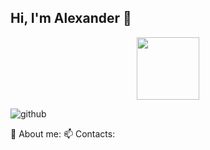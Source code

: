 ## Hi, I'm Alexander 👋
<!--
<iframe src="https://giphy.com/embed/4rZA5D22301iMgrUNd" width="480" height="266" style="" frameBorder="0" class="giphy-embed" allowFullScreen></iframe>
-->
<div id="header" align="center">
  <img src="https://media.giphy.com/media/M9gbBd9nbDrOTu1Mqx/giphy.gif" width="100"/>
</div>

![github](https://img.shields.io/badge/GitHub-000000?style=for-the-badge&logo=GitHub&logoColor=white)
<!--
**Zyurkalov/Zyurkalov** is a ✨ _special_ ✨ repository because its `README.md` (this file) appears on your GitHub profile.

Here are some ideas to get you started:

- 🔭 I’m currently working on ...
- 🌱 I’m currently learning ...
- 👯 I’m looking to collaborate on ...
- 🤔 I’m looking for help with ...
- 💬 Ask me about ...
- 📫 How to reach me: ...
- 😄 Pronouns: ...
- ⚡ Fun fact: ...
-->
🌱 About me:
📫 Contacts: 
